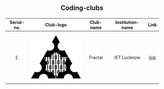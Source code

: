 ## <p align="center">Coding-clubs</p>
|Serial-no.| Club-logo|Club-name |Institution-name| Link |
|:----:|:----:| :----: |:----: |:----: |
|1. |![logo](./club-logo/fractal.png)| Fractal|IET Lucknow|[link](https://ietfractal.herokuapp.com/)|

